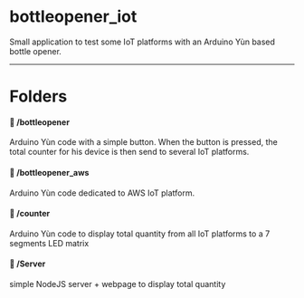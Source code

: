 # bottleopener_iot
Small application to test some IoT platforms with an Arduino Yùn based bottle opener.

----------

# Folders
#### :open_file_folder: /bottleopener 
Arduino Yùn code with a simple button. When the button is pressed, the total counter for his device is then send to several IoT platforms.
#### :open_file_folder: /bottleopener_aws 
Arduino Yùn code dedicated to AWS IoT platform.
#### :open_file_folder: /counter 
Arduino Yùn code to display total quantity from all IoT platforms to a 7 segments LED matrix
#### :open_file_folder: /Server 
simple NodeJS server + webpage to display total quantity
